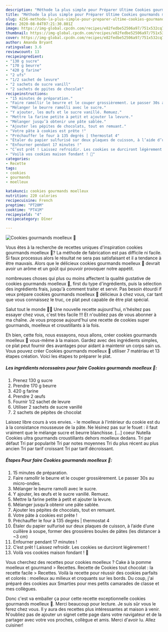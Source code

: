```yaml
---
description: "Méthode la plus simple pour Préparer Ultime Cookies gourmands moelleux 🍪"
title: "Méthode la plus simple pour Préparer Ultime Cookies gourmands moelleux 🍪"
slug: 4256-methode-la-plus-simple-pour-preparer-ultime-cookies-gourmands-moelleux
date: 2020-08-04T07:21:30.801Z
image: https://img-global.cpcdn.com/recipes/e82fedbe52506a97/751x532cq70/cookies-gourmands-moelleux-🍪-photo-principale-de-la-recette.jpg
thumbnail: https://img-global.cpcdn.com/recipes/e82fedbe52506a97/751x532cq70/cookies-gourmands-moelleux-🍪-photo-principale-de-la-recette.jpg
cover: https://img-global.cpcdn.com/recipes/e82fedbe52506a97/751x532cq70/cookies-gourmands-moelleux-🍪-photo-principale-de-la-recette.jpg
author: Amanda Bryant
ratingvalue: 3.6
reviewcount: 13
recipeingredient:
- "130 g sucre"
- "170 g beurre"
- "420 g farine"
- "2 ufs"
- "1/2 sachet de levure"
- "2 sachets de sucre vanill"
- "2 sachets de ppites de chocolat"
recipeinstructions:
- "15 minutes de préparation."
- "Faire ramollir le beurre et le couper grossièrement. Le passer 30s au micro-ondes."
- "Mélanger le beurre ramolli avec le sucre."
- "Y ajouter, les œufs et le sucre vanillé. Remuez."
- "Mettre la farine petite à petit et ajouter la levure."
- "Mélanger jusqu’à obtenir une pâte sablée."
- "Ajouter les pépites de chocolats, tout en remuant."
- "Votre pâte à cookies est prête !"
- "Préchauffer le four à 135 degrés | thermostat 4"
- "Étaler du papier sulfurisé sur deux plaques de cuisson, à l’aide d’une cuillère à soupe, former des grossières boules de pâtes (les distancer à ~3 cm)"
- "Enfourner pendant 17 minutes !"
- "C’est prêt ! Laissez refroidir. Les cookies se durciront légèrement !"
- "Voilà vos cookies maison fondant ! 🍪"
categories:
- Recette
tags:
- cookies
- gourmands
- moelleux

katakunci: cookies gourmands moelleux 
nutrition: 220 calories
recipecuisine: French
preptime: "PT20M"
cooktime: "PT41M"
recipeyield: "4"
recipecategory: Dîner

---
```



![Cookies gourmands moelleux 🍪](https://img-global.cpcdn.com/recipes/e82fedbe52506a97/751x532cq70/cookies-gourmands-moelleux-🍪-photo-principale-de-la-recette.jpg)

Vous êtes à la recherche de recettes uniques d'inspiration cookies gourmands moelleux 🍪? La méthode de fabrication est pas difficile ni facile. Si faux processus alors le résultat ne sera pas satisfaisant et il a tendance à être mauvais. Alors que le délicieux cookies gourmands moelleux 🍪 devrait avoir un arôme et un goût qui pouvoir provoquer notre appétit.

nombreuses choses qui plus ou moins affectent la qualité gustative de cookies gourmands moelleux 🍪, first du type d'ingrédients, puis la sélection des ingrédients frais, jusqu'à comment traiter et servir. Pas besoin étourdi if veux prépare cookies gourmands moelleux 🍪 délicieux à chez vous, car tant que vous connaissez le truc, ce plat peut capable de être plat spécial.

Salut tout le monde 👋🏽 Une nouvelle recette aujourd&#39;hui, n&#39;hésitez pas essayer chez vous, c&#39;est très facile !!! Et n&#39;oubliez pas de vous abonner à ma chaîne. Je vous propose aujourd&#39;hui une recette de cookies super gourmands, moelleux et croustillants à la fois.


Eh bien, cette fois, nous essayons, nous allons, créer cookies gourmands moelleux 🍪 vous-même à la maison. Gardez avec des ingrédients simples, ce plat peut fournir des avantages pour aidant à maintenir un corps sain us. Vous pouvez créer Cookies gourmands moelleux 🍪 utiliser 7 matériau et 13 étapes création. Voici les étapes to préparer le plat.

<!--inarticleads1-->

##### Les ingrédients nécessaires pour faire Cookies gourmands moelleux 🍪:

1. Prenez 130 g sucre
1. Prendre 170 g beurre
1.  420 g farine
1. Prendre 2 œufs
1. Fournir 1/2 sachet de levure
1. Utiliser 2 sachets de sucre vanillé
1.  2 sachets de pépites de chocolat


Laissez libre cours à vos envies. - le moelleux à l&#39;intérieur du cookie est du à la consistance mousseuse de la pâte. Ne lésinez pas sur le fouet : il faut vraiment que le mélange sucre et beurre blanchisse. […] coeur Nutella Cookies ultra gourmands croustillants dehors moelleux dedans. Tri par défaut Tri par popularité Tri par notes moyennes Tri du plus récent au plus ancien Tri par tarif croissant Tri par tarif décroissant. 

<!--inarticleads2-->

##### Étapes Pour faire Cookies gourmands moelleux 🍪:

1. 15 minutes de préparation.
1. Faire ramollir le beurre et le couper grossièrement. Le passer 30s au micro-ondes.
1. Mélanger le beurre ramolli avec le sucre.
1. Y ajouter, les œufs et le sucre vanillé. Remuez.
1. Mettre la farine petite à petit et ajouter la levure.
1. Mélanger jusqu’à obtenir une pâte sablée.
1. Ajouter les pépites de chocolats, tout en remuant.
1. Votre pâte à cookies est prête !
1. Préchauffer le four à 135 degrés | thermostat 4
1. Étaler du papier sulfurisé sur deux plaques de cuisson, à l’aide d’une cuillère à soupe, former des grossières boules de pâtes (les distancer à ~3 cm)
1. Enfourner pendant 17 minutes !
1. C’est prêt ! Laissez refroidir. Les cookies se durciront légèrement !
1. Voilà vos cookies maison fondant ! 🍪


Vous cherchez des recettes pour cookies moelleux ? Cake à la pomme moelleux et gourmand &gt; Recettes. Recette de Cookies tout chocolat : la recette facile &gt; Recettes. Voilà la recette pour réussir des cookies parfaits et colorés : moelleux au milieux et croquants sur les bords. Du coup, j&#39;ai préparé des cookies aux Smarties pour mes petits camarades de classe et mes collègues. 


Donc c'est va emballer ça pour cette recette exceptionnelle cookies gourmands moelleux 🍪. Merci beaucoup pour lecture. Je suis sûr vous le ferez chez vous. Il y aura des recettes plus  intéressantes at maison à venir. N'oubliez pas de ajouter un signet cette page dans votre navigateur et de la partager avec votre vos proches, collègue et amis. Merci d'avoir lu. Allez cuisiner!

